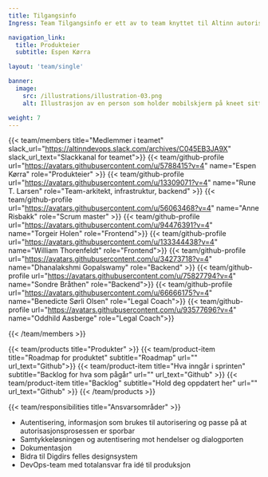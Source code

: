 ```yaml
---
title: Tilgangsinfo
Ingress: Team Tilgangsinfo er ett av to team knyttet til Altinn autorisasjon som har hovedansvar for alt som har med autentiseringen og samtykkeløsningen å gjøre. 

navigation_link:
  title: Produkteier
  subtitle: Espen Kørra

layout: 'team/single'

banner:
  image:
    src: /illustrations/illustration-03.png
    alt: Illustrasjon av en person som holder mobilskjerm på kneet sitt

weight: 7
---
```


{{< team/members title="Medlemmer i teamet" slack_url="https://altinndevops.slack.com/archives/C045EB3JA9X" slack_url_text="Slackkanal for teamet">}}
{{< team/github-profile url="https://avatars.githubusercontent.com/u/5788415?v=4" name="Espen Kørra" role="Produkteier" >}}
{{< team/github-profile url="https://avatars.githubusercontent.com/u/13309071?v=4" name="Rune T. Larsen" role="Team-arkitekt, infrastruktur, backend" >}}
{{< team/github-profile url="https://avatars.githubusercontent.com/u/56063468?v=4" name="Anne Risbakk" role="Scrum master" >}}
{{< team/github-profile url="https://avatars.githubusercontent.com/u/94476391?v=4" name="Torgeir Holen" role="Frontend">}}
{{< team/github-profile url="https://avatars.githubusercontent.com/u/133344438?v=4" name="William Thorenfeldt" role="Frontend">}}
{{< team/github-profile url="https://avatars.githubusercontent.com/u/34273718?v=4" name="Dhanalakshmi Gopalswamy" role="Backend" >}}
{{< team/github-profile url="https://avatars.githubusercontent.com/u/75827794?v=4" name="Sondre Bråthen" role="Backend">}}
{{< team/github-profile url="https://avatars.githubusercontent.com/u/66666175?v=4" name="Benedicte Sørli Olsen" role="Legal Coach">}}
{{< team/github-profile url="https://avatars.githubusercontent.com/u/93577696?v=4" name="Oddhild Aasberge" role="Legal Coach">}}

{{< /team/members >}}

{{< team/products title="Produkter" >}}
{{< team/product-item title="Roadmap for produktet" subtitle="Roadmap" url="" url_text="Github">}}
{{< team/product-item title="Hva inngår i sprinten" subtitle="Backlog for hva som pågår" url="" url_text="Github" >}}
{{< team/product-item title="Backlog" subtitle="Hold deg oppdatert her" url="" url_text="Github" >}}
{{< /team/products >}}

{{< team/responsibilities title="Ansvarsområder" >}}

- Autentisering, informasjon som brukes til autorisering og passe på at autorisasjonsprosessen er sporbar
- Samtykkeløsningen og autentisering mot hendelser og dialogporten
- Dokumentasjon
- Bidra til Digdirs felles designsystem
- DevOps-team med totalansvar fra idé til produksjon
